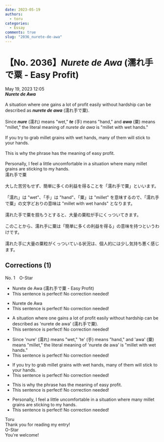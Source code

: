```yaml
---
date: 2023-05-19
authors:
  - toru
categories:
  - Essay
comments: true
slug: "2036_nurete-de-awa"
---
```


# 【No. 2036】<strong><em>Nurete de Awa</strong></em> (濡れ手で粟 - Easy Profit)
<div class="date">May 19, 2023 12:05</div>
<div id="post"><div id="body_show_ori">
<strong><em>Nurete de Awa</strong></em><br/><br/>A situation where one gains a lot of profit easily without hardship can be described as <strong><em>nurete de awa</em></strong> (濡れ手で粟).<br/><br/>Since <strong><em>nure</em></strong> (濡れ) means "wet," <strong><em>te</em></strong> (手) means "hand," and <strong><em>awa</em></strong> (粟) means "millet," the literal meaning of <em>nurete de awa</em> is "millet with wet hands."<br/><br/>If you try to grab millet grains with wet hands, many of them will stick to your hands.<br/><br/>This is why the phrase has the meaning of easy profit.<br/><br/>Personally, I feel a little uncomfortable in a situation where many millet grains are sticking to my hands.
</div></div>

<!-- more -->

<div id="post_ja"><div id="body_show_mo">
濡れ手で粟<br/><br/>大した苦労もせず、簡単に多くの利益を得ることを「濡れ手で粟」といいます。<br/><br/>「濡れ」は "wet"、「手」は "hand"、「粟」は "millet" を意味するので、「濡れ手で粟」の文字どおりの意味は "millet with wet hands" となります。<br/><br/>濡れた手で粟を掴もうとすると、大量の粟粒が手にくっついてきます。<br/><br/>このことから、濡れ手に粟は「簡単に多くの利益を得る」の意味を持つというわけです。<br/><br/>濡れた手に大量の粟粒がくっついている状況は、個人的には少し気持ち悪く感じます。
</div></div>

## Corrections (1)
<div id="block"><div class="first_name"> No. 1　<span class="just_name">O-Star</span></div><div id="block2">
<ul class="correction_field">
<li class="incorrect">Nurete de Awa (濡れ手で粟 - Easy Profit)</li>
<li class="corrected perfect">This sentence is perfect! No correction needed!</li>
</ul>
<ul class="correction_field">
<li class="incorrect">Nurete de Awa</li>
<li class="corrected perfect">This sentence is perfect! No correction needed!</li>
</ul>
<ul class="correction_field">
<li class="incorrect">A situation where one gains a lot of profit easily without hardship can be described as 'nurete de awa' (濡れ手で粟).</li>
<li class="corrected perfect">This sentence is perfect! No correction needed!</li>
</ul>
<ul class="correction_field">
<li class="incorrect">Since 'nure' (濡れ) means "wet," 'te' (手) means "hand," and 'awa' (粟) means "millet," the literal meaning of 'nurete de awa' is "millet with wet hands."</li>
<li class="corrected perfect">This sentence is perfect! No correction needed!</li>
</ul>
<ul class="correction_field">
<li class="incorrect">If you try to grab millet grains with wet hands, many of them will stick to your hands.</li>
<li class="corrected perfect">This sentence is perfect! No correction needed!</li>
</ul>
<ul class="correction_field">
<li class="incorrect">This is why the phrase has the meaning of easy profit.</li>
<li class="corrected perfect">This sentence is perfect! No correction needed!</li>
</ul>
<ul class="correction_field">
<li class="incorrect">Personally, I feel a little uncomfortable in a situation where many millet grains are sticking to my hands.</li>
<li class="corrected perfect">This sentence is perfect! No correction needed!</li>
</ul>
</div><div class="name"><span class="just_name">Toru</span><br>
Thank you for reading my entry!
</div>
<div class="name"><span class="just_name">O-Star</span><br>
You're welcome!
</div>
</div>
